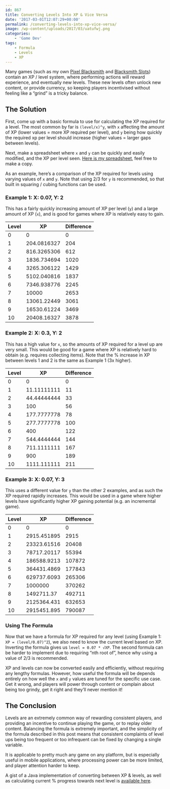 ```yaml
---
id: 867
title: Converting Levels Into XP & Vice Versa
date: '2017-03-01T12:07:29+00:00'
permalink: /converting-levels-into-xp-vice-versa/
image: /wp-content/uploads/2017/03/uatufwj.png
categories:
    - 'Game Dev'
tags:
    - Formula
    - Levels
    - XP
---
```


Many games (such as my own [Pixel Blacksmith](https://play.google.com/store/apps/details?id=uk.co.jakelee.blacksmith) and [Blacksmith Slots](https://www.reddit.com/r/BlacksmithSlots/)) contain an XP / level system, where performing actions will reward experience, and eventually new levels. These new levels often unlock new content, or provide currency, so keeping players incentivised without feeling like a “grind” is a tricky balance.

## The Solution

First, come up with a basic formula to use for calculating the XP required for a level. The most common by far is `(level/x)^y`, with `x` affecting the amount of XP (lower values = more XP required per level), and `y` being how quickly the required xp per level should increase (higher values = larger gaps between levels).

Next, make a spreadsheet where `x` and `y` can be quickly and easily modified, and the XP per level seen. [Here is my spreadsheet](https://docs.google.com/spreadsheets/d/1uFed4cKE1BxxZ19BKuAbbo7Gk6_ezCDmFMV5fwCCxqw/), feel free to make a copy.

As an example, here’s a comparison of the XP required for levels using varying values of `x` and `y`. Note that using 2/3 for `y` is recommended, so that built in squaring / cubing functions can be used.

### Example 1: X: 0.07, Y: 2

This has a fairly quickly increasing amount of XP per level (`y`) and a large amount of XP (`x`), and is good for games where XP is relatively easy to gain.

| Level | XP | Difference |
|---|---|---|
| 0 | 0 | 0 |
| 1 | 204.0816327 | 204 |
| 2 | 816.3265306 | 612 |
| 3 | 1836.734694 | 1020 |
| 4 | 3265.306122 | 1429 |
| 5 | 5102.040816 | 1837 |
| 6 | 7346.938776 | 2245 |
| 7 | 10000 | 2653 |
| 8 | 13061.22449 | 3061 |
| 9 | 16530.61224 | 3469 |
| 10 | 20408.16327 | 3878 |

### Example 2: X: 0.3, Y: 2

This has a high value for `x`, so the amounts of XP required for a level up are very small. This would be good for a game where XP is relatively hard to obtain (e.g. requires collecting items). Note that the % increase in XP between levels 1 and 2 is the same as Example 1 (3x higher).

| Level | XP | Difference |
|---|---|---|
| 0 | 0 | 0 |
| 1 | 11.11111111 | 11 |
| 2 | 44.44444444 | 33 |
| 3 | 100 | 56 |
| 4 | 177.7777778 | 78 |
| 5 | 277.7777778 | 100 |
| 6 | 400 | 122 |
| 7 | 544.4444444 | 144 |
| 8 | 711.1111111 | 167 |
| 9 | 900 | 189 |
| 10 | 1111.111111 | 211 |

### Example 3: X: 0.07, Y: 3

This uses a different value for `y` than the other 2 examples, and as such the XP required rapidly increases. This would be used in a game where higher levels have significantly higher XP gaining potential (e.g. an incremental game).

| Level | XP | Difference |
|---|---|---|
| 0 | 0 | 0 |
| 1 | 2915.451895 | 2915 |
| 2 | 23323.61516 | 20408 |
| 3 | 78717.20117 | 55394 |
| 4 | 186588.9213 | 107872 |
| 5 | 364431.4869 | 177843 |
| 6 | 629737.6093 | 265306 |
| 7 | 1000000 | 370262 |
| 8 | 1492711.37 | 492711 |
| 9 | 2125364.431 | 632653 |
| 10 | 2915451.895 | 790087 |

### Using The Formula

Now that we have a formula for XP required for any level (using Example 1: `XP = (level/0.07)^2`), we also need to know the current level based on XP. Inverting the formula gives us `level = 0.07 * √XP`. The second formula can be harder to implement due to requiring “nth root of”, hence why using a value of 2/3 is recommended.

XP and levels can now be converted easily and efficiently, without requiring any lengthy formulas. However, how useful the formula will be depends entirely on how well the `x` and `y` values are tuned for the specific use case. Get it wrong, and players will power through content or complain about being too grindy, get it right and they’ll never mention it!

## The Conclusion

Levels are an extremely common way of rewarding consistent players, and providing an incentive to continue playing the game, or to replay older content. Balancing the formula is extremely important, and the simplicity of the formula described in this post means that consistent complaints of level ups being too frequent or too infrequent can be fixed by changing a single variable.

It is applicable to pretty much any game on any platform, but is especially useful in mobile applications, where processing power can be more limited, and player attention harder to keep.

A gist of a Java implementation of converting between XP &amp; levels, as well as calculating current % progress towards next level is [available here](https://gist.github.com/JakeSteam/4d843cc69dff4275acd742b70d4523b6).